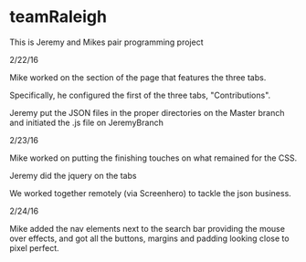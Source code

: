 # teamRaleigh
This is Jeremy and Mikes pair programming project

2/22/16

Mike worked on the section of the page that features the three tabs.

Specifically, he configured the first of the three tabs, "Contributions".

Jeremy put the JSON files in the proper directories on the Master branch and initiated the .js file on JeremyBranch

2/23/16

Mike worked on putting the finishing touches on what remained for the CSS.

Jeremy did the jquery on the tabs

We worked together remotely (via Screenhero) to tackle the json business. 

2/24/16

Mike added the nav elements next to the search bar providing the mouse over effects, and got all the buttons, margins and padding looking close to pixel perfect. 
